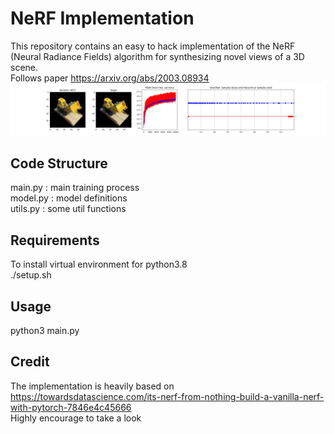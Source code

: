 # NeRF Implementation

This repository contains an easy to hack implementation of the NeRF (Neural Radiance Fields) algorithm for synthesizing novel views of a 3D scene.  
Follows paper https://arxiv.org/abs/2003.08934
![NeRF Output](images/nerf_output.png)

## Code Structure
main.py : main training process  
model.py : model definitions  
utils.py : some util functions  

## Requirements
To install virtual environment for python3.8  
./setup.sh  

## Usage
python3 main.py

## Credit
The implementation is heavily based on   
https://towardsdatascience.com/its-nerf-from-nothing-build-a-vanilla-nerf-with-pytorch-7846e4c45666  
Highly encourage to take a look


